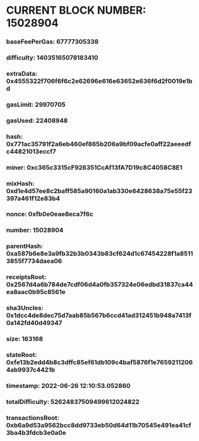 # CURRENT BLOCK NUMBER: 15028904

### baseFeePerGas: 67777305338
### difficulty: 14035165078183410
### extraData: 0x4555322f706f6f6c2e62696e616e63652e636f6d2f0019e1bd
### gasLimit: 29970705
### gasUsed: 22408948
### hash: 0x771ac35791f2a6eb460ef865b206a9bf09acfe0aff22aeeedfc44821013eccf7
### miner: 0xc365c3315cF926351CcAf13fA7D19c8C4058C8E1
### mixHash: 0xd1e4d57ee8c2baff585a90160a1ab330e6428638a75e55f23397a461f12e83b4
### nonce: 0xfb0e0eae8eca7f6c
### number: 15028904
### parentHash: 0xa587b6e8e3a9fb32b3b0343b83cf624d1c67454228f1a85113855f7734daea06
### receiptsRoot: 0x2567d4a6b784de7cdf06d4a0fb357324e06edbd31837ca44ea8aac0b95c8561e
### sha3Uncles: 0x1dcc4de8dec75d7aab85b567b6ccd41ad312451b948a7413f0a142fd40d49347
### size: 163168
### stateRoot: 0xfe13b2edd4b8c3dffc85ef61db109c4baf5876f1e76592112064ab9937c4421b
### timestamp: 2022-06-26 12:10:53.052860
### totalDifficulty: 52624837509499612024822
### transactionsRoot: 0xb6a9d53a9562bcc8dd9733eb50d64d11b70545e491ea41cf3ba4b3fdcb3e0a0e
